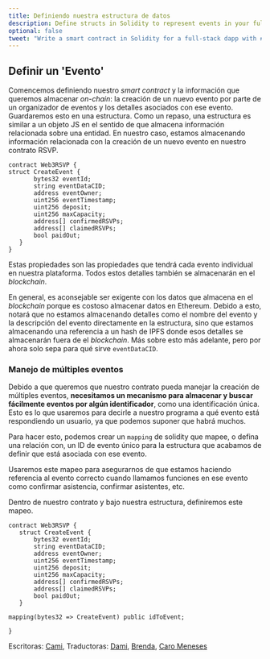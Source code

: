 ```yaml
---
title: Definiendo nuestra estructura de datos
description: Define structs in Solidity to represent events in your full-stack decentralized event platform.
optional: false
tweet: "Write a smart contract in Solidity for a full-stack dapp with #30DaysofWeb3 @womenbuildweb3 ✍️"
---
```


## Definir un 'Evento'

Comencemos definiendo nuestro *smart contract* y la información que queremos almacenar *on-chain*: la creación de un nuevo evento por parte de un organizador de eventos y los detalles asociados con ese evento. Guardaremos esto en una estructura. Como un repaso, una estructura es similar a un objeto JS en el sentido de que almacena información relacionada sobre una entidad. En nuestro caso, estamos almacenando información relacionada con la creación de un nuevo evento en nuestro contrato RSVP.

```solidity
contract Web3RSVP {
struct CreateEvent {
       bytes32 eventId;
       string eventDataCID;
       address eventOwner;
       uint256 eventTimestamp;
       uint256 deposit;
       uint256 maxCapacity;
       address[] confirmedRSVPs;
       address[] claimedRSVPs;
       bool paidOut;
   }
}
```

Estas propiedades son las propiedades que tendrá cada evento individual en nuestra plataforma. Todos estos detalles también se almacenarán en el *blockchain*.

En general, es aconsejable ser exigente con los datos que almacena en el *blockchain* porque es costoso almacenar datos en Ethereum. Debido a esto, notará que no estamos almacenando detalles como el nombre del evento y la descripción del evento directamente en la estructura, sino que estamos almacenando una referencia a un hash de IPFS donde esos detalles se almacenarán fuera de el *blockchain*. Más sobre esto más adelante, pero por ahora solo sepa para qué sirve `eventDataCID`.

### Manejo de múltiples eventos

Debido a que queremos que nuestro contrato pueda manejar la creación de múltiples eventos, **necesitamos un mecanismo para almacenar y buscar fácilmente eventos por algún identificador**, como una identificación única. Esto es lo que usaremos para decirle a nuestro programa a qué evento está respondiendo un usuario, ya que podemos suponer que habrá muchos.

Para hacer esto, podemos crear un `mapping` de solidity que mapee, o defina una relación con, un ID de evento único para la estructura que acabamos de definir que está asociada con ese evento.

Usaremos este mapeo para asegurarnos de que estamos haciendo referencia al evento correcto cuando llamamos funciones en ese evento como confirmar asistencia, confirmar asistentes, etc.

Dentro de nuestro contrato y bajo nuestra estructura, definiremos este mapeo.

```solidity
contract Web3RSVP {
   struct CreateEvent {
       bytes32 eventId;
       string eventDataCID;
       address eventOwner;
       uint256 eventTimestamp;
       uint256 deposit;
       uint256 maxCapacity;
       address[] confirmedRSVPs;
       address[] claimedRSVPs;
       bool paidOut;
   }
 
mapping(bytes32 => CreateEvent) public idToEvent;
 
}
```

Escritoras: [Cami](https://twitter.com/camiinthisthang),
Traductoras: [Dami](https://twitter.com/dakitidami), [Brenda](https://twitter.com/engineerbrenda), [Caro Meneses](https://twitter.com/carmedinat)